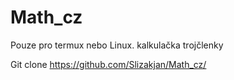 # Math_cz
Pouze pro termux nebo Linux. kalkulačka trojčlenky

Git clone https://github.com/Slizakjan/Math_cz/
